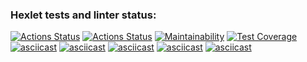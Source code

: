 ### Hexlet tests and linter status:
[![Actions Status](https://github.com/mkolotovich/frontend-project-lvl2/workflows/hexlet-check/badge.svg)](https://github.com/mkolotovich/frontend-project-lvl2/actions)
[![Actions Status](https://github.com/mkolotovich/frontend-project-lvl2/actions/workflows/ESLint&tests.yml/badge.svg)](https://github.com/mkolotovich/frontend-project-lvl2/actions)
[![Maintainability](https://api.codeclimate.com/v1/badges/f7687a3f327fe7d6db80/maintainability)](https://codeclimate.com/github/mkolotovich/frontend-project-lvl2/maintainability)
[![Test Coverage](https://api.codeclimate.com/v1/badges/f7687a3f327fe7d6db80/test_coverage)](https://codeclimate.com/github/mkolotovich/frontend-project-lvl2/test_coverage)
[![asciicast](https://asciinema.org/a/l0l2DsCLbGOMTNgIku6pMG05D.svg)](https://asciinema.org/a/l0l2DsCLbGOMTNgIku6pMG05D)
[![asciicast](https://asciinema.org/a/ySnIqCrfGJKc7MM0Q2FEhYy22.svg)](https://asciinema.org/a/ySnIqCrfGJKc7MM0Q2FEhYy22)
[![asciicast](https://asciinema.org/a/VW9GgdgamQYTbVrfQ70vFd0AW.svg)](https://asciinema.org/a/VW9GgdgamQYTbVrfQ70vFd0AW)
[![asciicast](https://asciinema.org/a/7VzP0AcZk7odtm5pkeJGLTb17.svg)](https://asciinema.org/a/7VzP0AcZk7odtm5pkeJGLTb17)
[![asciicast](https://asciinema.org/a/kSgr2zZCBgooTdPp11nUCDhmR.svg)](https://asciinema.org/a/kSgr2zZCBgooTdPp11nUCDhmR)